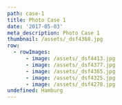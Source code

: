 ```yaml
---
path: case-1
title: Photo Case 1
date: '2017-05-03'
meta_description: Photo Case 1
thumbnail: /assets/_dsf4368.jpg
row:
  - rowImages:
      - image: /assets/_dsf4413.jpg
      - image: /assets/_dsf4377.jpg
      - image: /assets/_dsf4365.jpg
      - image: /assets/_dsf4325.jpg
      - image: /assets/_dsf4278.jpg
undefined: Hamburg
---
```


